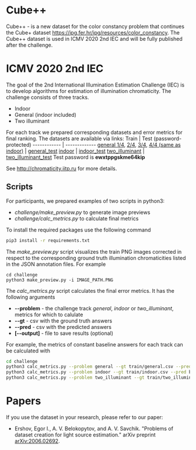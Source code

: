 # Cube++
Cube++ - is a new dataset for the color constancy problem that continues the Cube+ dataset https://ipg.fer.hr/ipg/resources/color_constancy. The Cube++ dataset is used in ICMV 2020 2nd IEC and will be fully published after the challenge. 

# ICMV 2020 2nd IEC
The goal of the 2nd International Illumination Estimation Challenge (IEC) is to develop algorithms for estimation of illumination chromaticity. The challenge consists of three tracks. 
* Indoor 
* General (indoor included)
* Two illuminant 

For each track we prepared corresponding datasets and error metrics for final ranking. The datasets are available via links: 
Train | Test (password-protected)
------------ | -------------
[general 1/4](https://drive.google.com/file/d/1-jWLZeG4h0OkjDhCgD7D8Q6cphhnkJCp/view?usp=sharing), [2/4](https://drive.google.com/file/d/1HxkQ4JJb2Nbp0s0ikI99lwBUHyV-VRw8/view?usp=sharing), [3/4](https://drive.google.com/file/d/1cjQ5HEt7KE268iv3uOn1mVGeIryzbUHg/view?usp=sharing), [4/4 (same as indoor)](https://yadi.sk/d/84w9OHpUZIoPZA) | [general_test](https://yadi.sk/d/M8Jdq_tuiR-I4A) 
[indoor](https://yadi.sk/d/84w9OHpUZIoPZA) | [indoor_test](https://yadi.sk/d/KruOvfdD10ptag) 
[two_illuminant](https://drive.google.com/file/d/12Qq32voyQzF8Vf6c-o_6j2h3EuAwQatE/view?usp=sharing) | [two_illuminant_test](https://yadi.sk/d/8u9y4uAU1bBFrQ)
Test password is **ewxtppgskme64kip**

See http://chromaticity.iitp.ru for more details. 

## Scripts 
For participants, we prepared examples of two scripts in python3: 
* *challenge/make_preview.py* to generate image previews
* *challenge/calc_metrics.py* to calculate final metrics

To install the required packages use the following command
```bash
pip3 install -r requirements.txt
```

The *make_preview.py* script visualizes the train PNG images corrected in respect to the corresponding ground truth illumination chromaticities listed in the JSON annotation files. For example
```
cd challenge
python3 make_preview.py -i IMAGE_PATH.PNG
```

The *calc_metrics.py* script calculates the final error metrics. It has the following arguments
* **--problem** - the challenge track *general*, *indoor* or *two_illuminant*, metrics for which to calulate
* **--gt** - csv with the ground truth answers
* **--pred** - csv with the predicted answers 
* **[--output]** - file to save results (optional)

For example, the metrics of constant baseline answers for each track can be calculated with
```bash
cd challenge
python3 calc_metrics.py --problem general --gt train/general.csv --pred baseline_examples/const/general.csv 
python3 calc_metrics.py --problem indoor --gt train/indoor.csv --pred baseline_examples/const/indoor.csv 
python3 calc_metrics.py --problem two_illuminant --gt train/two_illuminant.csv --pred baseline_examples/const/two_illuminant.csv 
```

# Papers
If you use the dataset in your research, please refer to our paper:
* Ershov, Egor I., A. V. Belokopytov, and A. V. Savchik. "Problems of dataset creation for light source estimation." arXiv preprint [arXiv:2006.02692](https://arxiv.org/abs/2006.02692).
